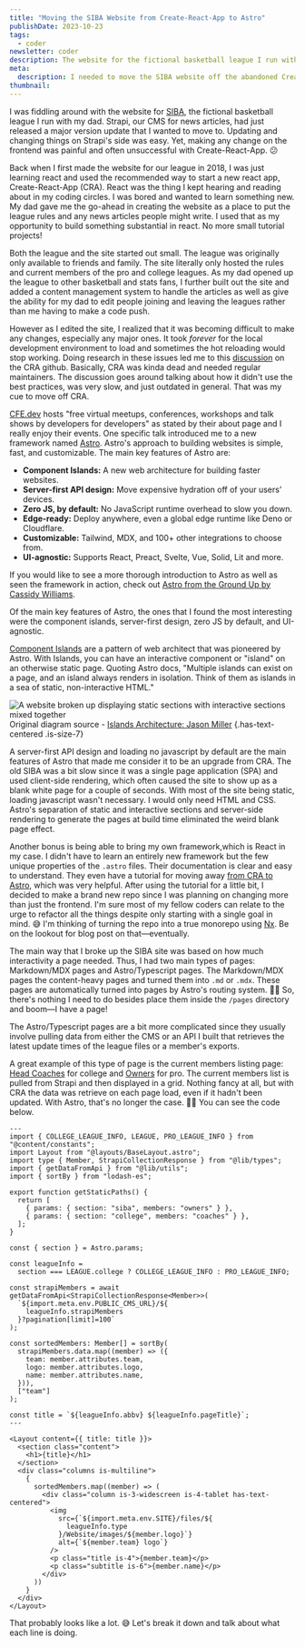 ```yaml
---
title: "Moving the SIBA Website from Create-React-App to Astro"
publishDate: 2023-10-23
tags:
  - coder
newsletter: coder
description: The website for the fictional basketball league I run with my dad, SIBA, was built with the abandoned and broken Create-React-App. Wanting to move onto something newer, I decided to give the Astro framework a try.
meta:
  description: I needed to move the SIBA website off the abandoned Create-React-App. So, I decided to give Astro a try.
thumbnail:
---
```


I was fiddling around with the website for [SIBA](/code/siba), the fictional basketball league I run with my dad. Strapi, our CMS for news articles, had just released a major version update that I wanted to move to. Updating and changing things on Strapi's side was easy. Yet, making any change on the frontend was painful and often unsuccessful with Create-React-App. 😕

Back when I first made the website for our league in 2018, I was just learning react and used the recommended way to start a new react app, Create-React-App (CRA). React was the thing I kept hearing and reading about in my coding circles. I was bored and wanted to learn something new. My dad gave me the go-ahead in creating the website as a place to put the league rules and any news articles people might write. I used that as my opportunity to build something substantial in react. No more small tutorial projects!

Both the league and the site started out small. The league was originally only available to friends and family. The site literally only hosted the rules and current members of the pro and college leagues. As my dad opened up the league to other basketball and stats fans, I further built out the site and added a content management system to handle the articles as well as give the ability for my dad to edit people joining and leaving the leagues rather than me having to make a code push.

However as I edited the site, I realized that it was becoming difficult to make any changes, especially any major ones. It took _forever_ for the local development environment to load and sometimes the hot reloading would stop working. Doing research in these issues led me to this [discussion](https://github.com/facebook/create-react-app/discussions/11768) on the CRA github. Basically, CRA was kinda dead and needed regular maintainers. The discussion goes around talking about how it didn't use the best practices, was very slow, and just outdated in general. That was my cue to move off CRA.

[CFE.dev](https://cfe.dev/) hosts "free virtual meetups, conferences, workshops and talk shows by developers for developers" as stated by their about page and I really enjoy their events. One specific talk introduced me to a new framework named [Astro](https://astro.build). Astro's approach to building websites is simple, fast, and customizable. The main key features of Astro are:

- **Component Islands:** A new web architecture for building faster websites.
- **Server-first API design:** Move expensive hydration off of your users’ devices.
- **Zero JS, by default:** No JavaScript runtime overhead to slow you down.
- **Edge-ready:** Deploy anywhere, even a global edge runtime like Deno or Cloudflare.
- **Customizable:** Tailwind, MDX, and 100+ other integrations to choose from.
- **UI-agnostic:** Supports React, Preact, Svelte, Vue, Solid, Lit and more.

If you would like to see a more thorough introduction to Astro as well as seen the framework in action, check out [Astro from the Ground Up by Cassidy Williams](https://cfe.dev/sessions/astro-ground-up/).

Of the main key features of Astro, the ones that I found the most interesting were the component islands, server-first design, zero JS by default, and UI-agnostic.

[Component Islands](https://docs.astro.build/en/concepts/islands/) are a pattern of web architect that was pioneered by Astro. With Islands, you can have an interactive component or "island" on an otherwise static page. Quoting Astro docs, "Multiple islands can exist on a page, and an island always renders in isolation. Think of them as islands in a sea of static, non-interactive HTML."

![A website broken up displaying static sections with interactive sections mixed together](/images/posts/astro-islands.png)  
Original diagram source - [Islands Architecture: Jason Miller](https://jasonformat.com/islands-architecture/) {.has-text-centered .is-size-7}

A server-first API design and loading no javascript by default are the main features of Astro that made me consider it to be an upgrade from CRA. The old SIBA was a bit slow since it was a single page application (SPA) and used client-side rendering, which often caused the site to show up as a blank white page for a couple of seconds. With most of the site being static, loading javascript wasn't necessary. I would only need HTML and CSS. Astro's separation of static and interactive sections and server-side rendering to generate the pages at build time eliminated the weird blank page effect.

Another bonus is being able to bring my own framework,which is React in my case. I didn't have to learn an entirely new framework but the few unique properties of the `.astro` files. Their documentation is clear and easy to understand. They even have a tutorial for moving away [from CRA to Astro](https://docs.astro.build/en/guides/migrate-to-astro/from-create-react-app/), which was very helpful. After using the tutorial for a little bit, I decided to make a brand new repo since I was planning on changing more than just the frontend. I'm sure most of my fellow coders can relate to the urge to refactor all the things despite only starting with a single goal in mind. 😅 I'm thinking of turning the repo into a true monorepo using [Nx](https://nx.dev/). Be on the lookout for blog post on that—eventually.

The main way that I broke up the SIBA site was based on how much interactivity a page needed. Thus, I had two main types of pages: Markdown/MDX pages and Astro/Typescript pages. The Markdown/MDX pages the content-heavy pages and turned them into `.md` or `.mdx`. These pages are automatically turned into pages by Astro's routing system. 👍🏾 So, there's nothing I need to do besides place them inside the `/pages` directory and boom—I have a page!

The Astro/Typescript pages are a bit more complicated since they usually involve pulling data from either the CMS or an API I built that retrieves the latest update times of the league files or a member's exports.

A great example of this type of page is the current members listing page: [Head Coaches](https://siba.averyincorporated.com/college/coaches) for college and [Owners](https://siba.averyincorporated.com/siba/owners) for pro. The current members list is pulled from Strapi and then displayed in a grid. Nothing fancy at all, but with CRA the data was retrieve on each page load, even if it hadn't been updated. With Astro, that's no longer the case. 👍🏾 You can see the code below.

```tsx
---
import { COLLEGE_LEAGUE_INFO, LEAGUE, PRO_LEAGUE_INFO } from "@content/constants";
import Layout from "@layouts/BaseLayout.astro";
import type { Member, StrapiCollectionResponse } from "@lib/types";
import { getDataFromApi } from "@lib/utils";
import { sortBy } from "lodash-es";

export function getStaticPaths() {
  return [
    { params: { section: "siba", members: "owners" } },
    { params: { section: "college", members: "coaches" } },
  ];
}

const { section } = Astro.params;

const leagueInfo =
  section === LEAGUE.college ? COLLEGE_LEAGUE_INFO : PRO_LEAGUE_INFO;

const strapiMembers = await getDataFromApi<StrapiCollectionResponse<Member>>(
  `${import.meta.env.PUBLIC_CMS_URL}/${
    leagueInfo.strapiMembers
  }?pagination[limit]=100`
);

const sortedMembers: Member[] = sortBy(
  strapiMembers.data.map((member) => ({
    team: member.attributes.team,
    logo: member.attributes.logo,
    name: member.attributes.name,
  })),
  ["team"]
);

const title = `${leagueInfo.abbv} ${leagueInfo.pageTitle}`;
---

<Layout content={{ title: title }}>
  <section class="content">
    <h1>{title}</h1>
  </section>
  <div class="columns is-multiline">
    {
      sortedMembers.map((member) => (
        <div class="column is-3-widescreen is-4-tablet has-text-centered">
          <img
            src={`${import.meta.env.SITE}/files/${
              leagueInfo.type
            }/Website/images/${member.logo}`}
            alt={`${member.team} logo`}
          />
          <p class="title is-4">{member.team}</p>
          <p class="subtitle is-6">{member.name}</p>
        </div>
      ))
    }
  </div>
</Layout>

```

That probably looks like a lot. 😅 Let's break it down and talk about what each line is doing.
